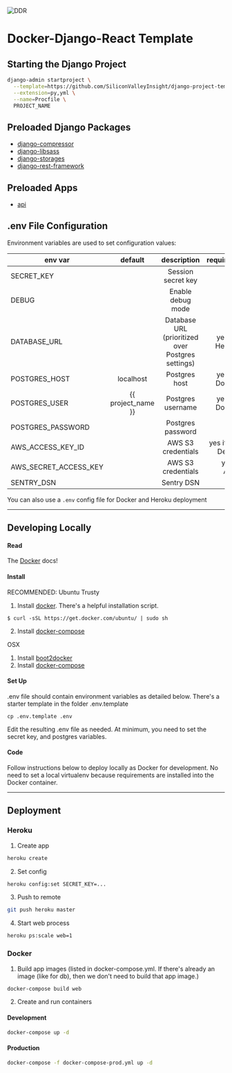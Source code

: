 ![DDR](https://s3.amazonaws.com/media-p.slid.es/uploads/176500/images/1488501/ddr.png)

# Docker-Django-React Template

## Starting the Django Project
```bash
django-admin startproject \
  --template=https://github.com/SiliconValleyInsight/django-project-template/archive/master.zip \
  --extension=py,yml \
  --name=Procfile \
  PROJECT_NAME
```

## Preloaded Django Packages

- [django-compressor](http://django-compressor.readthedocs.org)
- [django-libsass](https://github.com/torchbox/django-libsass)
- [django-storages](http://django-storages.readthedocs.org)
- [django-rest-framework](http://django-rest-framework.org)

## Preloaded Apps

- [api](api/)

## .env File Configuration

Environment variables are used to set configuration values:

| env var               | default            | description                                       | required?        |
| --------------------- |:------------------:|:-------------------------------------------------:| ----------------:|
| SECRET_KEY            |                    | Session secret key                                | yes              |
| DEBUG                 |                    | Enable debug mode                                 | yes              |
| DATABASE_URL          |                    | Database URL (prioritized over Postgres settings) | yes for Heroku   |
| POSTGRES_HOST         | localhost          | Postgres host                                     | yes for Docker   |
| POSTGRES_USER         | {{ project_name }} | Postgres username                                 | yes for Docker   |
| POSTGRES_PASSWORD     |                    | Postgres password                                 | yes              |
| AWS_ACCESS_KEY_ID     |                    | AWS S3 credentials                                | yes if not Debug |
| AWS_SECRET_ACCESS_KEY |                    | AWS S3 credentials                                | yes if AWS       |
| SENTRY_DSN            |                    | Sentry DSN                                        | no               |


You can also use a `.env` config file for Docker and Heroku deployment

---

## Developing Locally

#### Read
The [Docker](https://docs.docker.com/userguide/) docs!

#### Install

RECOMMENDED: Ubuntu Trusty

1. Install [docker](https://docs.docker.com/installation/ubuntulinux/). There's a helpful installation script.

 `$ curl -sSL https://get.docker.com/ubuntu/ | sudo sh`

2. Install [docker-compose](https://docs.docker.com/compose/)

OSX

1. Install [boot2docker](https://docs.docker.com/installation/mac/)
2. Install [docker-compose](http://docs.docker.com/compose/install/)

#### Set Up
.env file should contain environment variables as detailed below. There's a starter template in the folder .env.template

```cp .env.template .env```

Edit the resulting .env file as needed. At minimum, you need to set the secret key, and postgres variables.

#### Code
Follow instructions below to deploy locally as Docker for development. No need to set a local virtualenv because requirements are installed into the Docker container.

---

## Deployment

### Heroku

1. Create app

  ```bash
  heroku create
  ```

2. Set config

  ```bash
  heroku config:set SECRET_KEY=...
  ```

3. Push to remote

  ```bash
  git push heroku master
  ```

4. Start web process

  ```bash
  heroku ps:scale web=1
  ```

### Docker

1. Build app images (listed in docker-compose.yml. If there's already an image (like for db), then we don't need to build that app image.)

  ```bash
  docker-compose build web
  ```

2. Create and run containers

  #### Development

  ```bash
  docker-compose up -d
  ```

  #### Production

  ```bash
  docker-compose -f docker-compose-prod.yml up -d
  ```

